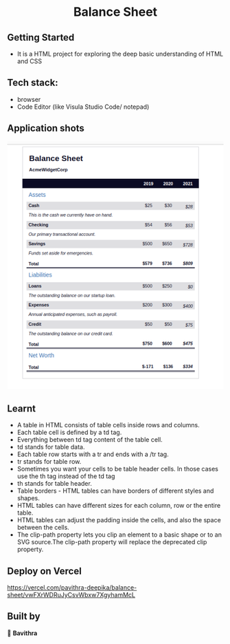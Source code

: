 <h1 align="center"> Balance Sheet </h1>

## Getting Started

- It is a HTML project for exploring the deep basic understanding of HTML and CSS

## Tech stack:
- browser
- Code Editor (like Visula Studio Code/ notepad)

## Application shots
![image1](https://github.com/pavithra-deepika/balance-sheet/blob/main/image/image1.png)

## Learnt
 
  - A table in HTML consists of table cells inside rows and columns.
  - Each table cell is defined by a td  tag.
  - Everything between  td tag  content of the table cell.
  - td stands for table data.
  - Each table row starts with a tr and ends with a /tr tag.
  - tr stands for table row.
  - Sometimes you want your cells to be table header cells. In those cases use the th tag instead of the td tag
  - th stands for table header.
  - Table borders - HTML tables can have borders of different styles and shapes.
  - HTML tables can have different sizes for each column, row or the entire table.
  - HTML tables can adjust the padding inside the cells, and also the space between the cells.
  - The clip-path property lets you clip an element to a basic shape or to an SVG source.The clip-path property will replace the deprecated clip property.

 

## Deploy on Vercel
https://vercel.com/pavithra-deepika/balance-sheet/vwFXrWDRuJyCsvWbxw7XgyhamMcL

## Built by

👤 **Bavithra**








